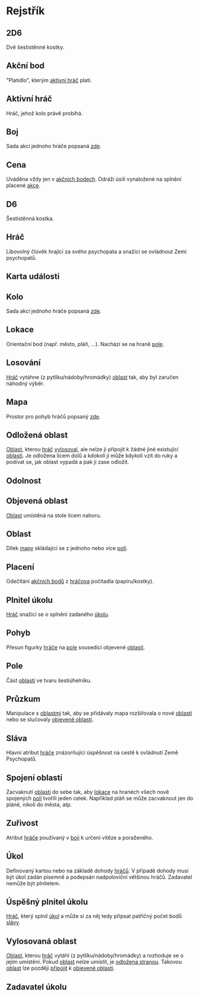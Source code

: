 # Rejstřík

## 2D6

Dvě šestistěnné kostky.

## Akční bod

"Platidlo", kterým [aktivní hráč](https://github.com/pilniczek/the-psychopaths-land/blob/master/CZ/Rejstřík/README.md#aktivní-hráč) platí.

## Aktivní hráč

Hráč, jehož kolo právě probíhá.

## Boj

Sada akcí jednoho hráče popsaná [zde](https://github.com/pilniczek/the-psychopaths-land/tree/master/CZ/Boj).

## Cena

Uváděna vždy jen v [akčních bodech](https://github.com/pilniczek/the-psychopaths-land/blob/master/CZ/Rejstřík/README.md#akční-bod). Odráží úsilí vynaložené na splnění placené [akce](https://github.com/pilniczek/the-psychopaths-land/blob/master/CZ/Rejstřík/README.md#akce).

## D6

Šestistěnná kostka.

## Hráč

Libovolný člověk hrající za svého psychopata a snažící se ovládnout Zemi psychopatů.

## Karta události

## Kolo

Sada akcí jednoho hráče popsaná [zde](https://github.com/pilniczek/the-psychopaths-land/tree/master/CZ/Struktura%20kola).

## Lokace

Orientační bod (např. město, pláň, ...). Nachází se na hraně [pole](https://github.com/pilniczek/the-psychopaths-land/blob/master/CZ/Rejstřík/README.md#pole).

## Losování

[Hráč](https://github.com/pilniczek/the-psychopaths-land/blob/master/CZ/Rejstřík/README.md#hráč) vytáhne (z pytlíku/nádoby/hromádky) [oblast](https://github.com/pilniczek/the-psychopaths-land/blob/master/CZ/Rejstřík/README.md#oblast) tak, aby byl zaručen náhodný výběr.

## Mapa

Prostor pro pohyb hráčů popsaný [zde](https://github.com/pilniczek/the-psychopaths-land/tree/master/CZ/Mapa).

## Odložená oblast

[Oblast](https://github.com/pilniczek/the-psychopaths-land/blob/master/CZ/Rejstřík/README.md#oblast), kterou [hráč](https://github.com/pilniczek/the-psychopaths-land/blob/master/CZ/Rejstřík/README.md#hráč) [vylosoval](https://github.com/pilniczek/the-psychopaths-land/blob/master/CZ/Rejst%C5%99%C3%ADk/README.md#losov%C3%A1n%C3%AD), ale nelze ji připojit k žádné jiné existující [oblasti](https://github.com/pilniczek/the-psychopaths-land/blob/master/CZ/Rejstřík/README.md#oblast). Je odložena lícem dolů a kdokoli ji může kdykoli vzít do ruky a podívat se, jak oblast vypadá a pak ji zase odložit.

## Odolnost

## Objevená oblast

[Oblast](https://github.com/pilniczek/the-psychopaths-land/blob/master/CZ/Rejstřík/README.md#oblast) umístěná na stole lícem nahoru.

## Oblast

Dílek [mapy](https://github.com/pilniczek/the-psychopaths-land/blob/master/CZ/Rejstřík/README.md#mapa) skládající se z jednoho nebo více [polí](https://github.com/pilniczek/the-psychopaths-land/blob/master/CZ/Rejstřík/README.md#pole).

## Placení

Odečítání [akčních bodů](https://github.com/pilniczek/the-psychopaths-land/blob/master/CZ/Rejstřík/README.md#akční-bod) z [hráčova](https://github.com/pilniczek/the-psychopaths-land/blob/master/CZ/Rejstřík/README.md#hráč) počítadla (papíru/kostky).

## Plnitel úkolu

[Hráč](https://github.com/pilniczek/the-psychopaths-land/blob/master/CZ/Rejstřík/README.md#hráč) snažící se o splnění zadaného [úkolu](https://github.com/pilniczek/the-psychopaths-land/blob/master/CZ/Rejstřík/README.md#úkol).

## Pohyb

Přesun figurky [hráče](https://github.com/pilniczek/the-psychopaths-land/blob/master/CZ/Rejstřík/README.md#hráč) na [pole](https://github.com/pilniczek/the-psychopaths-land/blob/master/CZ/Rejstřík/README.md#pole) sousedící objevené [oblasti](https://github.com/pilniczek/the-psychopaths-land/blob/master/CZ/Rejstřík/README.md#oblast).

## Pole

Část [oblasti](https://github.com/pilniczek/the-psychopaths-land/blob/master/CZ/Rejstřík/README.md#oblast) ve tvaru šestiúhelníku.

## Průzkum

Manipulace s [oblastmi](https://github.com/pilniczek/the-psychopaths-land/blob/master/CZ/Rejstřík/README.md#oblast) tak, aby se přidávaly mapa rozšiřovala o nové [oblasti](https://github.com/pilniczek/the-psychopaths-land/blob/master/CZ/Rejstřík/README.md#oblast) nebo se slučovaly [objevené oblasti](https://github.com/pilniczek/the-psychopaths-land/blob/master/CZ/Rejstřík/README.md#objevená-oblast).

## Sláva

Hlavní atribut [hráče](https://github.com/pilniczek/the-psychopaths-land/blob/master/CZ/Rejstřík/README.md#hráč) znázorňující úspěšnost na cestě k ovládnutí Země Psychopatů.

## Spojení oblastí

Zacvaknutí [oblastí](https://github.com/pilniczek/the-psychopaths-land/blob/master/CZ/Rejstřík/README.md#oblast) do sebe tak, aby [lokace](https://github.com/pilniczek/the-psychopaths-land/blob/master/CZ/Rejstřík/README.md#lokace) na hranéch všech nově spojených [polí](https://github.com/pilniczek/the-psychopaths-land/blob/master/CZ/Rejstřík/README.md#pole) tvořili jeden celek. Například pláň se může zacvaknout jen do pláně, nikoli do města, atp. 

## Zuřivost

Atribut [hráče](https://github.com/pilniczek/the-psychopaths-land/blob/master/CZ/Rejstřík/README.md#hráč) používaný v [boji](https://github.com/pilniczek/the-psychopaths-land/blob/master/CZ/Rejstřík/README.md#boj) k určení vítěze a poraženého.

## Úkol

Definovaný kartou nebo na základě dohody [hráčů](https://github.com/pilniczek/the-psychopaths-land/blob/master/CZ/Rejstřík/README.md#hráč). V případě dohody musí být úkol zadán písemně a podepsán nadpoloviční většinou hráčů. Zadavatel nemůže být plnitelem.

## Úspěšný plnitel úkolu

[Hráč](https://github.com/pilniczek/the-psychopaths-land/blob/master/CZ/Rejstřík/README.md#hráč), který splnil [úkol](https://github.com/pilniczek/the-psychopaths-land/blob/master/CZ/Rejstřík/README.md#úkol) a může si za něj tedy připsat patřičný počet bodů [slávy](https://github.com/pilniczek/the-psychopaths-land/blob/master/CZ/Rejstřík/README.md#sláva).

## Vylosovaná oblast

[Oblast](https://github.com/pilniczek/the-psychopaths-land/blob/master/CZ/Rejstřík/README.md#oblast), kterou [hráč](https://github.com/pilniczek/the-psychopaths-land/blob/master/CZ/Rejstřík/README.md#hráč) vytáhl (z pytlíku/nádoby/hromádky) a rozhoduje se o jejím umístění. Pokud [oblast](https://github.com/pilniczek/the-psychopaths-land/blob/master/CZ/Rejstřík/README.md#oblast) nelze umístit, je [odložena stranou](https://github.com/pilniczek/the-psychopaths-land/blob/master/CZ/Rejstřík/README.md#odložená-oblast). Takovou [oblast](https://github.com/pilniczek/the-psychopaths-land/blob/master/CZ/Rejstřík/README.md#oblast) lze později [připojit](https://github.com/pilniczek/the-psychopaths-land/blob/master/CZ/Rejstřík/README.md#spojení-oblastí) k [objevené oblasti](https://github.com/pilniczek/the-psychopaths-land/blob/master/CZ/Rejstřík/README.md#objevená-oblast).

## Zadavatel úkolu

